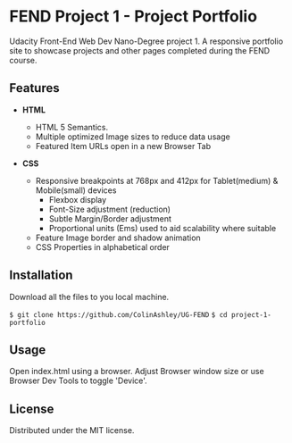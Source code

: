 #  FEND Project 1 - Project Portfolio

Udacity Front-End Web Dev Nano-Degree project 1. A responsive portfolio site to showcase projects and other pages completed during the FEND course.

## Features

- **HTML**
  - HTML 5 Semantics.
  - Multiple optimized Image sizes to reduce data usage
  - Featured Item URLs open in a new Browser Tab

- **CSS**
  - Responsive breakpoints at 768px and 412px for Tablet(medium) & Mobile(small) devices
    - Flexbox display
    - Font-Size adjustment (reduction)
    - Subtle Margin/Border adjustment
    - Proportional units (Ems) used to aid scalability where suitable 
  - Feature Image border and shadow animation
  - CSS Properties in alphabetical order

## Installation

Download all the files to you local machine.

`$ git clone https://github.com/ColinAshley/UG-FEND`
`$ cd project-1-portfolio`

## Usage

Open index.html using a browser.
Adjust Browser window size or use Browser Dev Tools to toggle 'Device'.

## License

Distributed under the MIT license.
